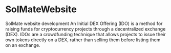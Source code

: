 # SolMateWebsite
SolMate website development
An Initial DEX Offering (IDO) is a method for raising funds for cryptocurrency projects through a decentralized exchange (DEX). 
IDOs are a crowdfunding technique that allows projects to issue their own tokens directly on a DEX, rather than selling them before listing them on an exchange. 
